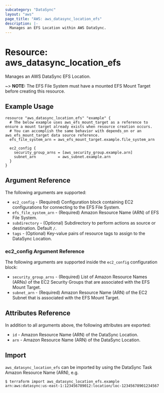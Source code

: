 ```yaml
---
subcategory: "DataSync"
layout: "aws"
page_title: "AWS: aws_datasync_location_efs"
description: |-
  Manages an EFS Location within AWS DataSync.
---
```


# Resource: aws_datasync_location_efs

Manages an AWS DataSync EFS Location.

~> **NOTE:** The EFS File System must have a mounted EFS Mount Target before creating this resource.

## Example Usage

```hcl
resource "aws_datasync_location_efs" "example" {
  # The below example uses aws_efs_mount_target as a reference to ensure a mount target already exists when resource creation occurs.
  # You can accomplish the same behavior with depends_on or an aws_efs_mount_target data source reference.
  efs_file_system_arn = aws_efs_mount_target.example.file_system_arn

  ec2_config {
    security_group_arns = [aws_security_group.example.arn]
    subnet_arn          = aws_subnet.example.arn
  }
}
```

## Argument Reference

The following arguments are supported:

* `ec2_config` - (Required) Configuration block containing EC2 configurations for connecting to the EFS File System.
* `efs_file_system_arn` - (Required) Amazon Resource Name (ARN) of EFS File System.
* `subdirectory` - (Optional) Subdirectory to perform actions as source or destination. Default `/`.
* `tags` - (Optional) Key-value pairs of resource tags to assign to the DataSync Location.

### ec2_config Argument Reference

The following arguments are supported inside the `ec2_config` configuration block:

* `security_group_arns` - (Required) List of Amazon Resource Names (ARNs) of the EC2 Security Groups that are associated with the EFS Mount Target.
* `subnet_arn` - (Required) Amazon Resource Name (ARN) of the EC2 Subnet that is associated with the EFS Mount Target.

## Attributes Reference

In addition to all arguments above, the following attributes are exported:

* `id` - Amazon Resource Name (ARN) of the DataSync Location.
* `arn` - Amazon Resource Name (ARN) of the DataSync Location.

## Import

`aws_datasync_location_efs` can be imported by using the DataSync Task Amazon Resource Name (ARN), e.g.

```
$ terraform import aws_datasync_location_efs.example arn:aws:datasync:us-east-1:123456789012:location/loc-12345678901234567
```
